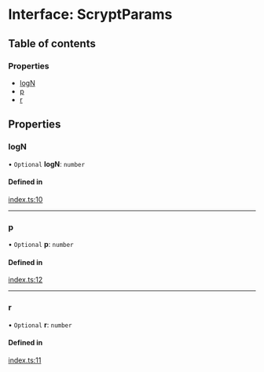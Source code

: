 # Interface: ScryptParams

## Table of contents

### Properties

- [logN](ScryptParams.md#logn)
- [p](ScryptParams.md#p)
- [r](ScryptParams.md#r)

## Properties

### logN

• `Optional` **logN**: `number`

#### Defined in

[index.ts:10](https://github.com/juanelas/scrypt-mcf/blob/41eb2c9/src/ts/index.ts#L10)

___

### p

• `Optional` **p**: `number`

#### Defined in

[index.ts:12](https://github.com/juanelas/scrypt-mcf/blob/41eb2c9/src/ts/index.ts#L12)

___

### r

• `Optional` **r**: `number`

#### Defined in

[index.ts:11](https://github.com/juanelas/scrypt-mcf/blob/41eb2c9/src/ts/index.ts#L11)
